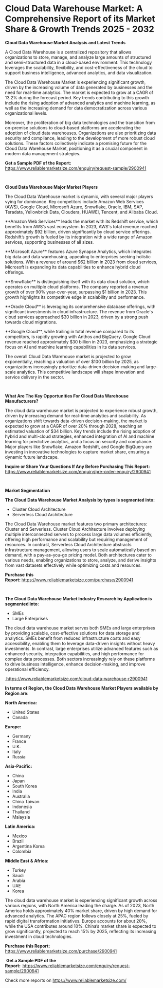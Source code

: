 <p><h1>Cloud Data Warehouse Market: A Comprehensive Report of its Market Share & Growth Trends 2025 - 2032</h1></p><p><strong>Cloud Data Warehouse Market Analysis and Latest Trends</strong></p>
<p><p>A Cloud Data Warehouse is a centralized repository that allows organizations to store, manage, and analyze large amounts of structured and semi-structured data in a cloud-based environment. This technology leverages the scalability, flexibility, and cost-effectiveness of the cloud to support business intelligence, advanced analytics, and data visualization.</p><p>The Cloud Data Warehouse Market is experiencing significant growth, driven by the increasing volume of data generated by businesses and the need for real-time analytics. The market is expected to grow at a CAGR of 13.2% during the forecast period. Key trends contributing to this growth include the rising adoption of advanced analytics and machine learning, as well as the increasing demand for data democratization across various organizational levels.</p><p>Moreover, the proliferation of big data technologies and the transition from on-premise solutions to cloud-based platforms are accelerating the adoption of cloud data warehouses. Organizations are also prioritizing data security and compliance, leading to the development of more robust cloud solutions. These factors collectively indicate a promising future for the Cloud Data Warehouse Market, positioning it as a crucial component in modern data management strategies.</p></p>
<p><strong>Get a Sample PDF of the Report:&nbsp;</strong> <a href="https://www.reliablemarketsize.com/enquiry/request-sample/2900941?utm_campaign=2925&utm_medium=2&utm_source=Github&utm_content=ia&utm_term=16032025&utm_id=cloud-data-warehouse">https://www.reliablemarketsize.com/enquiry/request-sample/2900941</a></p>
<p>&nbsp;</p>
<p><strong>Cloud Data Warehouse Major Market Players</strong></p>
<p><p>The Cloud Data Warehouse market is dynamic, with several major players vying for dominance. Key competitors include Amazon Web Services (AWS), Google Cloud, Microsoft Azure, Snowflake, Oracle, IBM, SAP, Teradata, Yellowbrick Data, Cloudera, HUAWEI, Tencent, and Alibaba Cloud.</p><p>**Amazon Web Services** leads the market with its Redshift service, which benefits from AWS’s vast ecosystem. In 2023, AWS's total revenue reached approximately $92 billion, driven significantly by cloud service offerings. Redshift’s growth is fueled by its integration with a wide range of Amazon services, supporting businesses of all sizes.</p><p>**Microsoft Azure** features Azure Synapse Analytics, which integrates big data and data warehousing, appealing to enterprises seeking holistic solutions. With a revenue of around $62 billion in 2023 from cloud services, Microsoft is expanding its data capabilities to enhance hybrid cloud offerings.</p><p>**Snowflake** is distinguishing itself with its data cloud solution, which operates on multiple cloud platforms. The company reported a revenue growth of over 90% year-over-year, surpassing $1 billion in 2023. This growth highlights its competitive edge in scalability and performance.</p><p>**Oracle Cloud** is leveraging its comprehensive database offerings, with significant investments in cloud infrastructure. The revenue from Oracle's cloud services approached $30 billion in 2023, driven by a strong push towards cloud migrations.</p><p>**Google Cloud**, while trailing in total revenue compared to its competitors, is rapidly growing with Anthos and BigQuery. Google Cloud revenue reached approximately $30 billion in 2023, emphasizing a strategic focus on AI and machine learning capabilities in its data services.</p><p>The overall Cloud Data Warehouse market is projected to grow exponentially, reaching a valuation of over $100 billion by 2025, as organizations increasingly prioritize data-driven decision-making and large-scale analytics. This competitive landscape will shape innovation and service delivery in the sector.</p></p>
<p>&nbsp;</p>
<p><strong>What Are The Key Opportunities For Cloud Data Warehouse Manufacturers?</strong></p>
<p><p>The cloud data warehouse market is projected to experience robust growth, driven by increasing demand for real-time analytics and scalability. As organizations shift towards data-driven decision-making, the market is expected to grow at a CAGR of over 20% through 2028, reaching an estimated valuation of $34 billion. Key trends include the rising adoption of hybrid and multi-cloud strategies, enhanced integration of AI and machine learning for predictive analytics, and a focus on security and compliance. Major players like Snowflake, Amazon Redshift, and Google BigQuery are investing in innovative technologies to capture market share, ensuring a dynamic future landscape.</p></p>
<p><strong>Inquire or Share Your Questions If Any Before Purchasing This Report:</strong> <a href="https://www.reliablemarketsize.com/enquiry/pre-order-enquiry/2900941?utm_campaign=2925&utm_medium=2&utm_source=Github&utm_content=ia&utm_term=16032025&utm_id=cloud-data-warehouse">https://www.reliablemarketsize.com/enquiry/pre-order-enquiry/2900941</a></p>
<p>&nbsp;</p>
<p><strong>Market Segmentation</strong></p>
<p><strong>The Cloud Data Warehouse Market Analysis by types is segmented into:</strong></p>
<p><ul><li>Cluster Cloud Architecture</li><li>Serverless Cloud Architecture</li></ul></p>
<p><p>The Cloud Data Warehouse market features two primary architectures: Cluster and Serverless. Cluster Cloud Architecture involves deploying multiple interconnected servers to process large data volumes efficiently, offering high performance and scalability but requiring management of resources. In contrast, Serverless Cloud Architecture abstracts infrastructure management, allowing users to scale automatically based on demand, with a pay-as-you-go pricing model. Both architectures cater to various needs, enabling organizations to store, analyze, and derive insights from vast datasets effectively while optimizing costs and resources.</p></p>
<p><strong>Purchase this Report:&nbsp;</strong><a href="https://www.reliablemarketsize.com/purchase/2900941?utm_campaign=2925&utm_medium=2&utm_source=Github&utm_content=ia&utm_term=16032025&utm_id=cloud-data-warehouse">https://www.reliablemarketsize.com/purchase/2900941</a></p>
<p>&nbsp;</p>
<p><strong>The Cloud Data Warehouse Market Industry Research by Application is segmented into:</strong></p>
<p><ul><li>SMEs</li><li>Large Enterprises</li></ul></p>
<p><p>The cloud data warehouse market serves both SMEs and large enterprises by providing scalable, cost-effective solutions for data storage and analytics. SMEs benefit from reduced infrastructure costs and easy accessibility, enabling them to leverage data-driven insights without heavy investments. In contrast, large enterprises utilize advanced features such as enhanced security, integration capabilities, and high performance for complex data processes. Both sectors increasingly rely on these platforms to drive business intelligence, enhance decision-making, and improve operational efficiency.</p></p>
<p><a href="https://www.reliablemarketsize.com/cloud-data-warehouse-r2900941?utm_campaign=2925&utm_medium=2&utm_source=Github&utm_content=ia&utm_term=16032025&utm_id=cloud-data-warehouse">&nbsp;https://www.reliablemarketsize.com/cloud-data-warehouse-r2900941</a></p>
<p><strong>In terms of Region, the Cloud Data Warehouse Market Players available by Region are:</strong></p>
<p>
    <p> <strong> North America: </strong>
        <ul>
            <li>United States</li>
            <li>Canada</li>
        </ul>
        </p> 
    <p> <strong> Europe: </strong>
        <ul>
            <li>Germany</li>
            <li>France</li>
            <li>U.K.</li>
            <li>Italy</li>
            <li>Russia</li>
        </ul>
        </p> 
    <p> <strong> Asia-Pacific: </strong>
        <ul>
            <li>China</li>
            <li>Japan</li>
            <li>South Korea</li>
            <li>India</li>
            <li>Australia</li>
            <li>China Taiwan</li>
            <li>Indonesia</li>
            <li>Thailand</li>
            <li>Malaysia</li>
        </ul>
        </p> 
    <p> <strong> Latin America: </strong>
        <ul>
            <li>Mexico</li>
            <li>Brazil</li>
            <li>Argentina Korea</li>
            <li>Colombia</li>
        </ul>
        </p> 
    <p> <strong> Middle East & Africa: </strong>
        <ul>
            <li>Turkey</li>
            <li>Saudi</li>
            <li>Arabia</li>
            <li>UAE</li>
            <li>Korea</li>
        </ul>
    </p>
    </p>
<p><p>The cloud data warehouse market is experiencing significant growth across various regions, with North America leading the charge. As of 2023, North America holds approximately 40% market share, driven by high demand for advanced analytics. The APAC region follows closely at 25%, fueled by rapid digital transformation initiatives. Europe accounts for about 20%, while the USA contributes around 10%. China’s market share is expected to grow significantly, projected to reach 15% by 2025, reflecting its increasing investment in cloud technologies.</p></p>
<p><strong>Purchase this Report: </strong><a href="https://www.reliablemarketsize.com/purchase/2900941?utm_campaign=2925&utm_medium=2&utm_source=Github&utm_content=ia&utm_term=16032025&utm_id=cloud-data-warehouse">https://www.reliablemarketsize.com/purchase/2900941</a></p>
<p>&nbsp;<strong>Get a Sample PDF of the Report:&nbsp;&nbsp;</strong><a href="https://www.reliablemarketsize.com/enquiry/request-sample/2900941?utm_campaign=2925&utm_medium=2&utm_source=Github&utm_content=ia&utm_term=16032025&utm_id=cloud-data-warehouse">https://www.reliablemarketsize.com/enquiry/request-sample/2900941</a></p>
<p><strong></strong></p>
<p>Check more reports on <a href="https://www.reliablemarketsize.com/?utm_campaign=2925&utm_medium=2&utm_source=Github&utm_content=ia&utm_term=16032025&utm_id=cloud-data-warehouse">https://www.reliablemarketsize.com/</a></p>